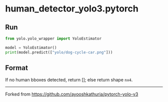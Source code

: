 # human_detector_yolo3.pytorch 
## Run
```python
from yolo.yolo_wrapper import YoloEstimator

model = YoloEstimator()
print(model.predict(["yolo/dog-cycle-car.png"]))
```

## Format
If no human bboxes detected, return []; else return shape `nx4`.

---

Forked from https://github.com/ayooshkathuria/pytorch-yolo-v3

